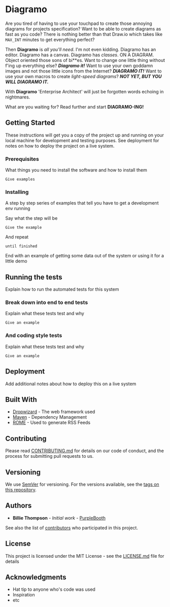 # Diagramo

Are you tired of having to use your touchpad to create those annoying diagrams for projects specification? Want to be able to create diagrams as fast as you code? There is nothing better than that Draw.io which takes like `MAX_INT` minutes to get everything perfect?

Then **Diagramo** is *all you'll need*. I'm not even kidding. Diagramo has an editor. Diagramo has a canvas. Diagramo has *classes*. ON A DIAGRAM. Object oriented those sons of bi\*\*es. Want to change one little thing without f'ing up everything else? ***Diagramo it!*** Want to use your own goddamn images and not those little icons from the Internet? ***DIAGRAMO IT!*** Want to use your own macros to create *light-speed diagrams*? ***NOT YET, BUT YOU WILL DIAGRAMO IT.***

With **Diagramo** 'Enterprise Architect' will just be forgotten words echoing in nightmares.

What are you waiting for? Read further and start **DIAGRAMO-ING!**

## Getting Started

These instructions will get you a copy of the project up and running on your local machine for development and testing purposes. See deployment for notes on how to deploy the project on a live system.

### Prerequisites

What things you need to install the software and how to install them

```
Give examples
```

### Installing

A step by step series of examples that tell you have to get a development env running

Say what the step will be

```
Give the example
```

And repeat

```
until finished
```

End with an example of getting some data out of the system or using it for a little demo

## Running the tests

Explain how to run the automated tests for this system

### Break down into end to end tests

Explain what these tests test and why

```
Give an example
```

### And coding style tests

Explain what these tests test and why

```
Give an example
```

## Deployment

Add additional notes about how to deploy this on a live system

## Built With

* [Dropwizard](http://www.dropwizard.io/1.0.2/docs/) - The web framework used
* [Maven](https://maven.apache.org/) - Dependency Management
* [ROME](https://rometools.github.io/rome/) - Used to generate RSS Feeds

## Contributing

Please read [CONTRIBUTING.md](https://gist.github.com/PurpleBooth/b24679402957c63ec426) for details on our code of conduct, and the process for submitting pull requests to us.

## Versioning

We use [SemVer](http://semver.org/) for versioning. For the versions available, see the [tags on this repository](https://github.com/your/project/tags). 

## Authors

* **Billie Thompson** - *Initial work* - [PurpleBooth](https://github.com/PurpleBooth)

See also the list of [contributors](https://github.com/your/project/contributors) who participated in this project.

## License

This project is licensed under the MIT License - see the [LICENSE.md](LICENSE.md) file for details

## Acknowledgments

* Hat tip to anyone who's code was used
* Inspiration
* etc
